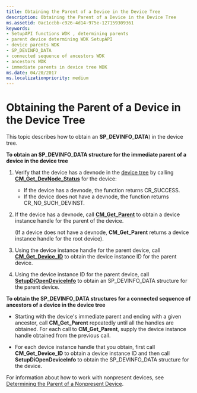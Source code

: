 ```yaml
---
title: Obtaining the Parent of a Device in the Device Tree
description: Obtaining the Parent of a Device in the Device Tree
ms.assetid: 0ac1ccbb-c926-4d14-975e-127159309361
keywords:
- SetupAPI functions WDK , determining parents
- parent device determining WDK SetupAPI
- device parents WDK
- SP_DEVINFO_DATA
- connected sequence of ancestors WDK
- ancestors WDK
- immediate parents in device tree WDK
ms.date: 04/20/2017
ms.localizationpriority: medium
---
```


# Obtaining the Parent of a Device in the Device Tree





This topic describes how to obtain an **SP_DEVINFO_DATA**) in the device tree.

**To obtain an SP_DEVINFO_DATA structure for the immediate parent of a device in the device tree**

1.  Verify that the device has a devnode in the [device tree](https://docs.microsoft.com/windows-hardware/drivers/kernel/device-tree) by calling [**CM_Get_DevNode_Status**](https://docs.microsoft.com/windows/desktop/api/cfgmgr32/nf-cfgmgr32-cm_get_devnode_status) for the device:
    -   If the device has a devnode, the function returns CR_SUCCESS.
    -   If the device does not have a devnode, the function returns CR_NO_SUCH_DEVINST.

2.  If the device has a devnode, call [**CM_Get_Parent**](https://docs.microsoft.com/windows/desktop/api/cfgmgr32/nf-cfgmgr32-cm_get_parent) to obtain a device instance handle for the parent of the device.

    (If a device does not have a devnode, **CM_Get_Parent** returns a device instance handle for the root device).

3.  Using the device instance handle for the parent device, call [**CM_Get_Device_ID**](https://docs.microsoft.com/windows/desktop/api/cfgmgr32/nf-cfgmgr32-cm_get_device_idw) to obtain the device instance ID for the parent device.

4.  Using the device instance ID for the parent device, call [**SetupDiOpenDeviceInfo**](https://docs.microsoft.com/windows/desktop/api/setupapi/nf-setupapi-setupdiopendeviceinfoa) to obtain an SP_DEVINFO_DATA structure for the parent device.

**To obtain the SP_DEVINFO_DATA structures for a connected sequence of ancestors of a device in the device tree**

-   Starting with the device's immediate parent and ending with a given ancestor, call **CM_Get_Parent** repeatedly until all the handles are obtained. For each call to **CM_Get_Parent**, supply the device instance handle obtained from the previous call.

-   For each device instance handle that you obtain, first call **CM_Get_Device_ID** to obtain a device instance ID and then call **SetupDiOpenDeviceInfo** to obtain the SP_DEVINFO_DATA structure for the device.

For information about how to work with nonpresent devices, see [Determining the Parent of a Nonpresent Device](determining-the-parent-of-a-nonpresent-device.md).

 

 





